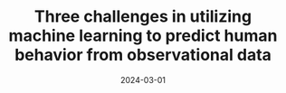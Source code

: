 ---
title: "Three challenges in utilizing machine learning to predict human behavior from observational data"
collection: publications
category: published
permalink: 'https://dl.acm.org/doi/abs/10.1145/3610978.3640729'
excerpt: ''
date: 2024-03-01
venue: 'Companion of the 2024 ACM/IEEE International Conference on Human- Robot Interaction'
slidesurl: 'http://academicpages.github.io/files/HRI24_Poster.pdf'
paperurl: 'https://dl.acm.org/doi/abs/10.1145/3610978.3640729'
citation: 'Thomas Manzini, <b>Priyankari Perali</b>, and Robin R Murphy. Three challenges in utilizing machine learning to 
predict human behavior from observational data. In Companion of the 2024 ACM/IEEE International Conference 
on Human-Robot Interaction, pages 737–739, 2024.'
---